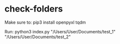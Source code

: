 # check-folders
Make sure to:
pip3 install openpyxl tqdm

Run:
python3 index.py "/Users/User/Documents/test_1" "/Users/User/Documents/test_2"
